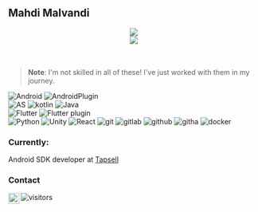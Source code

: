 ## Mahdi Malvandi

<div align="center"><img src="https://github-readme-stats.vercel.app/api?username=mahdi-malv&show_icons=true&theme=highcontrast" /></div>


<div align="center"><a href="https://malv.ir"><img src="https://img.shields.io/badge/Home%20Page-malv.ir-faff00?style=flat-square&labelColor=000000&logo=google-chrome" /></a></div>
<br /><br />


> **Note**: I'm not skilled in all of these! I've just worked with them in my journey.  
> 
![Android](https://img.shields.io/badge/-Android-000000?style=flat-square&logo=android)
![AndroidPlugin](https://img.shields.io/badge/-AndroidSDK-000000?style=flat-square&logo=android)</br>
![AS](https://img.shields.io/badge/-Android%20Studio-2b1f1c?style=flat-square&logo=android-studio)
![kotlin](https://img.shields.io/badge/-Kotlin-350a00?style=flat-square&logo=kotlin)
![Java](https://img.shields.io/badge/-Java-d66700?style=flat-square&logo=java)</br>
![Flutter](https://img.shields.io/badge/-Flutter-0075ce?style=flat-square&logo=flutter)
![Flutter plugin](https://img.shields.io/badge/-FlutterPlugin-0075ce?style=flat-square&logo=flutter)</br>
![Python](https://img.shields.io/badge/-Python-000000?style=flat-square&logo=python)
![Unity](https://img.shields.io/badge/-Unity%20Plugin-000000?style=flat-square&logo=unity)
![React](https://img.shields.io/badge/-React%20Native-015f7f?style=flat-square&logo=react)
![git](https://img.shields.io/badge/-Git-007556?style=flat-square&logo=git)
![gitlab](https://img.shields.io/badge/-Gitlab-000000?style=flat-square&logo=gitlab)
![github](https://img.shields.io/badge/-Github-000000?style=flat-square&logo=github)
![githa](https://img.shields.io/badge/-Github%20Actions-0034b7?style=flat-square&logo=github-actions)
![docker](https://img.shields.io/badge/-Docker-2b5475?style=flat-square&logo=docker)

### Currently:
Android SDK developer at [Tapsell](https://tapsell.ir)

### Contact

<a href="https://www.linkedin.com/in/mahdi-malvandi-26716213b/">
  <img align="left" alt="Mahdi's LinkdeIN" width="22px" src="https://cdn.jsdelivr.net/npm/simple-icons@v3/icons/linkedin.svg" />
</a>

![visitors](https://visitor-badge.glitch.me/badge?page_id=mahdi-malv/mahdi-malv)
